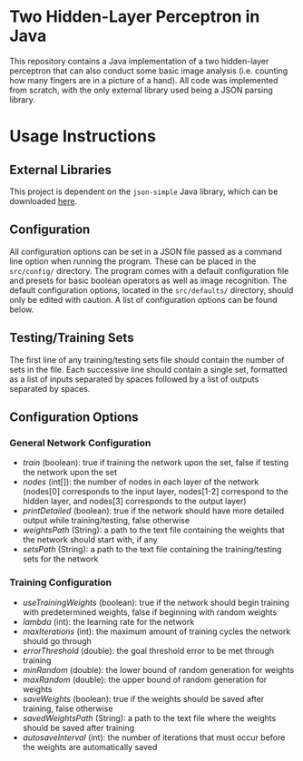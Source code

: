 # Two Hidden-Layer Perceptron in Java

This repository contains a Java implementation of a two hidden-layer perceptron that can also conduct some basic image analysis (i.e. counting how many fingers are in a picture of a hand). All code was implemented from scratch, with the only external library used being a JSON parsing library.

# Usage Instructions
## External Libraries
This project is dependent on the `json-simple` Java library, which can be downloaded [here](https://code.google.com/archive/p/json-simple/downloads).
## Configuration
All configuration options can be set in a JSON file passed as a command line option when running the program. These can be placed in the `src/config/` directory. The program comes with a default configuration file and presets for basic boolean operators as well as image recognition. The default configuration options, located in the `src/defaults/` directory, should only be edited with caution. A list of configuration options can be found below.

## Testing/Training Sets
The first line of any training/testing sets file should contain the number of sets in the file. Each successive line should contain a single set, formatted as a list of inputs separated by spaces followed by a list of outputs separated by spaces.

## Configuration Options
### General Network Configuration
- *train* (boolean): true if training the network upon the set, false if testing the network upon the set
- *nodes* (int[]): the number of nodes in each layer of the network (nodes[0] corresponds to the input layer, nodes[1-2] correspond to the hidden layer, and nodes[3] corresponds to the output layer)
- *printDetailed* (boolean): true if the network should have more detailed output while training/testing, false otherwise
- *weightsPath* (String): a path to the text file containing the weights that the network should start with, if any
- *setsPath* (String): a path to the text file containing the training/testing sets for the network
### Training Configuration
- *useTrainingWeights* (boolean): true if the network should begin training with predetermined weights, false if beginning with random weights
- *lambda* (int): the learning rate for the network
- *maxIterations* (int): the maximum amount of training cycles the network should go through
- *errorThreshold* (double): the goal threshold error to be met through training
- *minRandom* (double): the lower bound of random generation for weights
- *maxRandom* (double): the upper bound of random generation for weights
- *saveWeights* (boolean): true if the weights should be saved after training, false otherwise
- *savedWeightsPath* (String): a path to the text file where the weights should be saved after training
- *autosaveInterval* (int): the number of iterations that must occur before the weights are automatically saved



